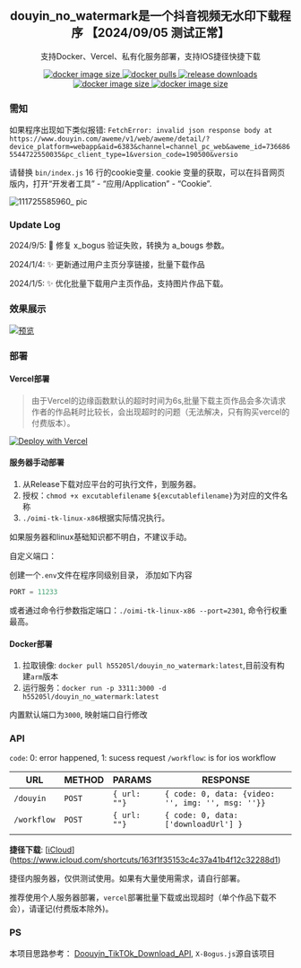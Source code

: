 <h2 align="center">douyin_no_watermark是一个抖音视频无水印下载程序 【2024/09/05 测试正常】</h2>
<p align="center">支持Docker、Vercel、私有化服务部署，支持IOS捷径快捷下载</p>
<p align="center">
    <a href="https://hub.docker.com/r/h55205l/ffandown">
        <img alt="docker image size" src="https://img.shields.io/docker/image-size/h55205l/douyin_no_watermark"/>
    </a>
    <a href="https://hub.docker.com/r/h55205l/douyin_no_watermark">
        <img alt="docker pulls" src="https://img.shields.io/docker/pulls/h55205l/douyin_no_watermark?style=social"/>
    </a>
    <a href="https://github.com/helson-lin/douyin_no_watermark">
          <img alt="release downloads" src="https://img.shields.io/github/downloads/helson-lin/douyin_no_watermark/total?color=brightgreen&label=release%20download"/>
    </a>
    <a href="https://github.com/helson-lin/douyin_no_watermark">
        <img alt="docker image size" src="https://img.shields.io/badge/platform-macos%7Clinux%7Cwin-brightgreen"/>
    </a>
     <a href="https://github.com/helson-lin/douyin_no_watermark">
        <img alt="docker image size" src="https://img.shields.io/github/last-commit/helson-lin/douyin_no_watermark"/>
    </a>
</p>

### 需知

如果程序出现如下类似报错: `FetchError: invalid json response body at https://www.douyin.com/aweme/v1/web/aweme/detail/?device_platform=webapp&aid=6383&channel=channel_pc_web&aweme_id=7366865544722550035&pc_client_type=1&version_code=190500&versio`

请替换 `bin/index.js` 16 行的cookie变量. cookie 变量的获取，可以在抖音网页版内，打开“开发者工具” - “应用/Application” - “Cookie”.

![111725585960_ pic](https://github.com/user-attachments/assets/a4c63bfc-5d4f-4e05-8e80-0706cdd323c6)



### Update Log

2024/9/5: 🐛 修复 x_bogus 验证失败，转换为 a_bougs 参数。

2024/1/4: ✨ 更新通过用户主页分享链接，批量下载作品

2024/1/5: ✨ 优化批量下载用户主页作品，支持图片作品下载。

### 效果展示

[![预览](https://file.helson-lin.cn/picgoSnipaste_2024-01-06_18-33-54.png)](https://file.helson-lin.cn/picgooimi_tk_docs.mp4)



### 部署

#### Vercel部署

> 由于Vercel的边缘函数默认的超时时间为6s,批量下载主页作品会多次请求作者的作品耗时比较长，会出现超时的问题（无法解决，只有购买vercel的付费版本）。


[![Deploy with Vercel](https://vercel.com/button)](https://vercel.com/new/clone?repository-url=https://github.com/helson-lin/tk_no_water_node)

#### 服务器手动部署

1. 从Release下载对应平台的可执行文件，到服务器。
2. 授权：`chmod +x excutablefilename` `${excutablefilename}`为对应的文件名称
3. `./oimi-tk-linux-x86`根据实际情况执行。

如果服务器和linux基础知识都不明白，不建议手动。

自定义端口：

创建一个`.env`文件在程序同级别目录， 添加如下内容

```js
PORT = 11233
```

或者通过命令行参数指定端口：`./oimi-tk-linux-x86 --port=2301`, 命令行权重最高。

#### Docker部署

1. 拉取镜像: `docker pull h55205l/douyin_no_watermark:latest`,目前没有构建`arm`版本
2. 运行服务：`docker run -p 3311:3000 -d h55205l/douyin_no_watermark:latest`

内置默认端口为`3000`, 映射端口自行修改

### API

`code`: 0: error happened, 1: sucess request
`/workflow`: is for ios workflow

| URL       | METHOD | PARAMS      | RESPONSE                                        |
| --------- | ------ | :---------- | ----------------------------------------------- |
| `/douyin`   | `POST`   | `{ url:  ""}` | `{ code: 0, data: {video: '', img: '', msg: ''}}` |
| `/workflow` | `POST`   | `{ url:  ""}` | `{ code: 0, data: ['downloadUrl'] }`              |
|           |        |             |                                                 |



**捷径下载**: [[iCloud](https://www.icloud.com/shortcuts/f42fea0e6fd14dcbae62921b8b758c7d)](https://www.icloud.com/shortcuts/163f1f35153c4c37a41b4f12c32288d1)

捷径内服务器，仅供测试使用。如果有大量使用需求，请自行部署。

推荐使用个人服务器部署，`vercel`部署批量下载或出现超时（单个作品下载不会），请谨记(付费版本除外)。



### PS

本项目思路参考： [Doouyin_TikTOk_Download_API](https://github.com/Evil0ctal/Douyin_TikTok_Download_API), `X-Bogus.js`源自该项目

